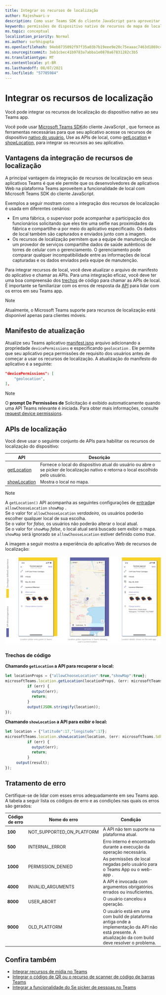 ```yaml
---
title: Integrar os recursos de localização
author: Rajeshwari-v
description: Como usar Teams SDK do cliente JavaScript para aproveitar os recursos de localização
keywords: permissões de dispositivo nativo de recursos de mapa de localização
ms.topic: conceptual
localization_priority: Normal
ms.author: surbhigupta
ms.openlocfilehash: 94eb8735092f97f35a03b7b19eee9e20c75eaaac7463d1869c4c2718d55ef3bf
ms.sourcegitcommit: 3ab1cbec41b9783a7abba1e0870a67831282c3b5
ms.translationtype: MT
ms.contentlocale: pt-BR
ms.lasthandoff: 08/07/2021
ms.locfileid: "57705984"
---
```

# <a name="integrate-location-capabilities"></a>Integrar os recursos de localização 

Você pode integrar os recursos de localização do dispositivo nativo ao seu Teams app.  

Você pode usar [Microsoft Teams SDK](/javascript/api/overview/msteams-client?view=msteams-client-js-latest&preserve-view=true)do cliente JavaScript , que fornece as ferramentas necessárias para que seu aplicativo acesse os recursos de dispositivo [nativo do usuário.](native-device-permissions.md) Use as APIs de local, como [getLocation](/javascript/api/@microsoft/teams-js/microsoftteams.location?view=msteams-client-js-latest#getLocation_LocationProps___error__SdkError__location__Location_____void_&preserve-view=true) e [showLocation,](/javascript/api/@microsoft/teams-js/microsoftteams.location?view=msteams-client-js-latest#showLocation_Location___error__SdkError__status__boolean_____void_&preserve-view=true) para integrar os recursos ao seu aplicativo. 

## <a name="advantages-of-integrating-location-capabilities"></a>Vantagens da integração de recursos de localização

A principal vantagem da integração de recursos de localização em seus aplicativos Teams é que ele permite que os desenvolvedores de aplicativos Web na plataforma Teams aproveitem a funcionalidade de local com Microsoft Teams SDK do cliente JavaScript. 

Exemplos a seguir mostram como a integração dos recursos de localização é usada em diferentes cenários:
* Em uma fábrica, o supervisor pode acompanhar a participação dos funcionários solicitando que eles tire uma selfie nas proximidades da fábrica e compartilhe-a por meio do aplicativo especificado. Os dados de local também são capturados e enviados junto com a imagem.
* Os recursos de localização permitem que a equipe de manutenção de um provedor de serviços compartilhe dados de saúde autênticos de torres de celular com o gerenciamento. O gerenciamento pode comparar qualquer incompatibilidade entre as informações de local capturadas e os dados enviados pela equipe de manutenção.

Para integrar recursos de local, você deve atualizar o arquivo de manifesto do aplicativo e chamar as APIs. Para uma integração eficaz, você deve ter uma boa compreensão dos [trechos](#code-snippets) de código para chamar as APIs de local. É importante se familiarizar com os erros de resposta da [API](#error-handling) para lidar com os erros em seu Teams app.

> [!NOTE] 
> Atualmente, o Microsoft Teams suporte para recursos de localização está disponível apenas para clientes móveis.

## <a name="update-manifest"></a>Manifesto de atualização

Atualize seu Teams aplicativo [manifest.jsno](../../resources/schema/manifest-schema.md#devicepermissions) arquivo adicionando a propriedade `devicePermissions` e especificando `geolocation` . Ele permite que seu aplicativo peça permissões de requisito dos usuários antes de começar a usar os recursos de localização. A atualização do manifesto do aplicativo é a seguinte:

``` json
"devicePermissions": [
    "geolocation",
],
```

> [!NOTE]
> O **prompt De Permissões de** Solicitação é exibido automaticamente quando uma API Teams relevante é iniciada. Para obter mais informações, consulte [request device permissions](native-device-permissions.md).

## <a name="location-apis"></a>APIs de localização

Você deve usar o seguinte conjunto de APIs para habilitar os recursos de localização do dispositivo:

| API      | Descrição   |
| --- | --- |
|[getLocation](/javascript/api/@microsoft/teams-js/microsoftteams.location?view=msteams-client-js-latest#getLocation_LocationProps___error__SdkError__location__Location_____void_&preserve-view=true) | Fornece o local do dispositivo atual do usuário ou abre o se picker de localização nativo e retorna o local escolhido pelo usuário. |
|[showLocation](/javascript/api/@microsoft/teams-js/microsoftteams.location?view=msteams-client-js-latest#showLocation_Location___error__SdkError__status__boolean_____void_&preserve-view=true) | Mostra o local no mapa. |

> [!NOTE]
> A `getLocation()` API acompanha as seguintes configurações de [entrada](/javascript/api/@microsoft/teams-js/locationprops?view=msteams-client-js-latest&preserve-view=true)e `allowChooseLocation` `showMap` . <br/> Se o valor for `allowChooseLocation` *verdadeiro,* os usuários poderão escolher qualquer local de sua escolha.<br/>  Se o valor for *falso,* os usuários não poderão alterar o local atual.<br/> Se o valor for `showMap` *false*, o local atual será buscado sem exibir o mapa. `showMap` será ignorado se `allowChooseLocation` estiver definido como *true*.

A imagem a seguir mostra a experiência do aplicativo Web de recursos de localização:

![experiência do aplicativo web para recursos de localização](../../assets/images/tabs/location-capability.png)

### <a name="code-snippets"></a>Trechos de código

**Chamando `getLocation` a API para recuperar o local:**

```javascript
let locationProps = {"allowChooseLocation":true,"showMap":true};
microsoftTeams.location.getLocation(locationProps, (err: microsoftTeams.SdkError, location: microsoftTeams.location.Location) => {
          if (err) {
            output(err);
            return;
          }
          output(JSON.stringify(location));
});
```

**Chamando `showLocation` a API para exibir o local:**

```javascript
let location = {"latitude":17,"longitude":17};
microsoftTeams.location.showLocation(location, (err: microsoftTeams.SdkError, result: boolean) => {
          if (err) {
            output(err);
            return;
          }
     output(result);
});
```

## <a name="error-handling"></a>Tratamento de erro

Certifique-se de lidar com esses erros adequadamente em seu Teams app. A tabela a seguir lista os códigos de erro e as condições nas quais os erros são gerados: 

|Código de erro |  Nome do erro     | Condição|
| --------- | --------------- | -------- |
| **100** | NOT_SUPPORTED_ON_PLATFORM | A API não tem suporte na plataforma atual.|
| **500** | INTERNAL_ERROR | Erro interno é encontrado durante a execução da operação necessária.|
| **1000** | PERMISSION_DENIED |As permissões de local negadas pelo usuário para o Teams App ou o web-app .|
| **4000** | INVALID_ARGUMENTS | A API é invocada com argumentos obrigatórios errados ou insuficientes.|
| **8000** | USER_ABORT |O usuário cancelou a operação.|
| **9000** | OLD_PLATFORM | O usuário está em uma com build de plataforma antiga onde a implementação da API não está presente. A atualização da com build deve resolver o problema.|

## <a name="see-also"></a>Confira também

* [Integrar recursos de mídia no Teams](mobile-camera-image-permissions.md)
* [Integrar o código de QR ou o recurso de scanner de código de barras Teams](qr-barcode-scanner-capability.md)
* [Integrar a funcionalidade do Se picker de pessoas no Teams](people-picker-capability.md)
